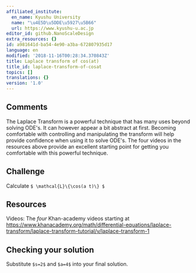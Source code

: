 ```yaml
---
affiliated_institute:
  en_name: Kyushu University
  name: "\u4E5D\u5DDE\u5927\u5B66"
  url: https://www.kyushu-u.ac.jp
editor_id: github.NanoScaleDesign
extra_resources: {}
id: a981641d-ba54-4e90-a3ba-672807935d17
language: en
modified: '2018-11-16T00:28:34.370843Z'
title: Laplace transform of cos(at)
title_id: laplace-transform-of-cosat
topics: []
translations: {}
version: '1.0'
---
```


## Comments
The Laplace Transform is a powerful technique that has many uses beyond solving ODE's. It can however appear a bit abstract at first. Becoming comfortable with controlling and manipulating the transform will help provide confidence when using it to solve ODE's. The four videos in the resources above provide an excellent starting point for getting you comfortable with this powerful technique.

## Challenge
Calculate `$ \mathcal{L}\{\cos(a t)\} $`

## Resources
Videos: The *four* Khan-academy videos starting at https://www.khanacademy.org/math/differential-equations/laplace-transform/laplace-transform-tutorial/v/laplace-transform-1

## Checking your solution
Substitute `$s=2$` and `$a=4$` into your final solution.
